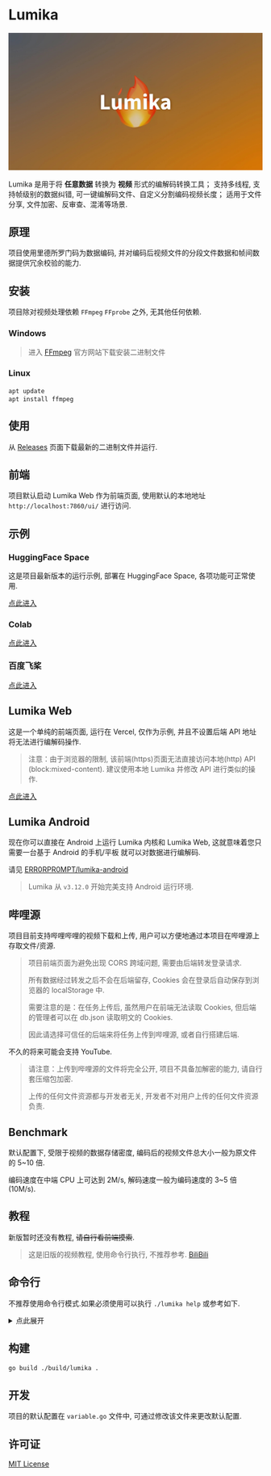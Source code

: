 # Lumika

![](https://raw.githubusercontent.com/ERR0RPR0MPT/Lumika/main/static/cover.jpg)

Lumika 是用于将 **任意数据** 转换为 **视频** 形式的编解码转换工具；
支持多线程, 支持帧级别的数据纠错, 可一键编解码文件、自定义分割编码视频长度；
适用于文件分享, 文件加密、反审查、混淆等场景.

## 原理

项目使用里德所罗门码为数据编码, 并对编码后视频文件的分段文件数据和帧间数据提供冗余校验的能力.

## 安装

项目除对视频处理依赖 `FFmpeg` `FFprobe` 之外, 无其他任何依赖.

### Windows

> 进入 [FFmpeg](https://ffmpeg.org/download.html) 官方网站下载安装二进制文件
### Linux

```shell
apt update
apt install ffmpeg
```

## 使用

从 [Releases](https://github.com/ERR0RPR0MPT/Lumika/releases) 页面下载最新的二进制文件并运行.

## 前端

项目默认启动 Lumika Web 作为前端页面, 使用默认的本地地址 `http://localhost:7860/ui/` 进行访问.

## 示例

### HuggingFace Space

这是项目最新版本的运行示例, 部署在 HuggingFace Space, 各项功能可正常使用.

[点此进入](https://weclont-lumika.hf.space/ui/#/)

### Colab

[点此进入](https://colab.research.google.com/drive/1ZBJPPmn4hMF1PLD075vBPBud1G2hvm0D?usp=sharing)

### 百度飞桨

[点此进入](https://aistudio.baidu.com/projectdetail/6844423?contributionType=1&sUid=2316552&shared=1&ts=1696704155060)

## Lumika Web

这是一个单纯的前端页面, 运行在 Vercel, 仅作为示例, 并且不设置后端 API 地址将无法进行编解码操作.

> 注意：由于浏览器的限制, 该前端(https)页面无法直接访问本地(http) API (block:mixed-content). 建议使用本地 Lumika 并修改 API 进行类似的操作.

[点此进入](https://lumika.bilinside.eu.org/ui/)

## Lumika Android

现在你可以直接在 Android 上运行 Lumika 内核和 Lumika Web, 这就意味着您只需要一台基于 Android 的手机/平板
就可以对数据进行编解码.

请见 [ERR0RPR0MPT/lumika-android](https://github.com/ERR0RPR0MPT/lumika-android)

> Lumika 从 `v3.12.0` 开始完美支持 Android 运行环境.

## 哔哩源

项目目前支持哔哩哔哩的视频下载和上传, 用户可以方便地通过本项目在哔哩源上存取文件/资源.

> 项目前端页面为避免出现 CORS 跨域问题, 需要由后端转发登录请求.
> 
> 所有数据经过转发之后不会在后端留存, Cookies 会在登录后自动保存到浏览器的 localStorage 中.
> 
> 需要注意的是：在任务上传后, 虽然用户在前端无法读取 Cookies, 但后端的管理者可以在 db.json 读取明文的 Cookies.
> 
> 因此请选择可信任的后端来将任务上传到哔哩源, 或者自行搭建后端.

不久的将来可能会支持 YouTube.

> 请注意：上传到哔哩源的文件将完全公开, 项目不具备加解密的能力, 请自行套压缩包加密.
>
> 上传的任何文件资源都与开发者无关, 开发者不对用户上传的任何文件资源负责.

## Benchmark

默认配置下, 受限于视频的数据存储密度, 编码后的视频文件总大小一般为原文件的 5~10 倍.

编码速度在中端 CPU 上可达到 2M/s, 解码速度一般为编码速度的 3~5 倍(10M/s).

## 教程

新版暂时还没有教程, ~~请自行看前端摸索~~.

> 这是旧版的视频教程, 使用命令行执行, 不推荐参考.
> [BiliBili](https://www.bilibili.com/video/BV1CN4y1X7GQ/)

## 命令行

不推荐使用命令行模式.如果必须使用可以执行 `./lumika help` 或参考如下.

<details>
  <summary>点此展开</summary>

```
Usage: ./lumika.exe [command] [options]

Lumika v3.13.0
Double-click to run: Start via automatic mode

Commands:
version Output Lumika version.
web     Start Lumika Backend and Lumika Web Server, default listen on :7860.
 Options:
 -h     The host to listen on(default="")
 -p     The port to listen on(default=7860)
add     Using FFmpeg to encode zfec redundant files into .mp4 FEC video files that appear less harmful.
get     Using FFmpeg to decode .mp4 FEC video files into the original files.
encode  Encode a file
 Options:
 -i     The input fec file to encode
 -s     The video size(default=32), 8-1024(must be a multiple of 8)
 -p     The output video fps setting(default=24), 1-60
 -l     The output video max segment length(seconds) setting(default=35990), 1-10^9
 -g     The output video frame all shards(default=200), 2-256
 -k     The output video frame data shards(default=130), 2-256
 -m     FFmpeg mode(default=medium): ultrafast, superfast, veryfast, faster, fast, medium, slow, slower, veryslow, placebo
decode  Decode a file
 Options:
 -i     The input file to decode
 -m     The output video frame all shards(default=200), 2-256
 -k     The output video frame data shards(default=130), 2-256
help    Show this help
```
</details>

## 构建

```shell
go build ./build/lumika .
```

## 开发

项目的默认配置在 `variable.go` 文件中, 可通过修改该文件来更改默认配置.

## 许可证

[MIT License](https://github.com/ERR0RPR0MPT/Lumika/blob/main/LICENSE)
